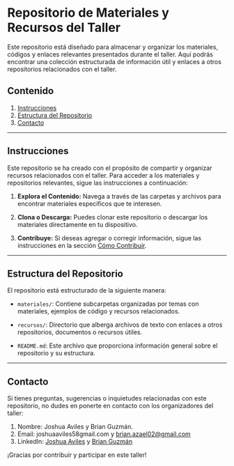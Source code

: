 # Repositorio de Materiales y Recursos del Taller

Este repositorio está diseñado para almacenar y organizar los materiales, códigos y enlaces relevantes presentados durante el taller. Aquí podrás encontrar una colección estructurada de información útil y enlaces a otros repositorios relacionados con el taller.

## Contenido

1. [Instrucciones](#instrucciones)
2. [Estructura del Repositorio](#estructura-del-repositorio)
3. [Contacto](#contacto)

---

## Instrucciones

Este repositorio se ha creado con el propósito de compartir y organizar recursos relacionados con el taller. Para acceder a los materiales y repositorios relevantes, sigue las instrucciones a continuación:

1. **Explora el Contenido:** Navega a través de las carpetas y archivos para encontrar materiales específicos que te interesen.

2. **Clona o Descarga:** Puedes clonar este repositorio o descargar los materiales directamente en tu dispositivo.

3. **Contribuye:** Si deseas agregar o corregir información, sigue las instrucciones en la sección [Cómo Contribuir](#cómo-contribuir).

---

## Estructura del Repositorio

El repositorio está estructurado de la siguiente manera:

- `materiales/`: Contiene subcarpetas organizadas por temas con materiales, ejemplos de código y recursos relacionados.

- `recursos/`: Directorio que alberga archivos de texto con enlaces a otros repositorios, documentos o recursos útiles.

- `README.md`: Este archivo que proporciona información general sobre el repositorio y su estructura.

---

## Contacto
Si tienes preguntas, sugerencias o inquietudes relacionadas con este repositorio, no dudes en ponerte en contacto con los organizadores del taller:

1. Nombre: Joshua Aviles y Brian Guzmán.
2. Email: joshuaaviles58gmail.com y brian.azael02@gmail.com
3. LinkedIn: [Joshua Aviles](https://www.linkedin.com/in/joshua-aviles-a06672278/) y [Brian Guzmán](https://www.linkedin.com/in/briancgx/)

¡Gracias por contribuir y participar en este taller!
